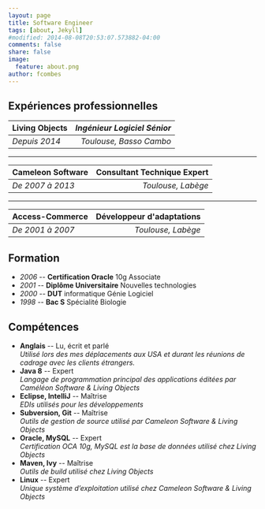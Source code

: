 ```yaml
---
layout: page
title: Software Engineer
tags: [about, Jekyll]
#modified: 2014-08-08T20:53:07.573882-04:00
comments: false
share: false
image:
  feature: about.png
author: fcombes
---
```

## Expériences professionnelles

| Living Objects | *Ingénieur Logiciel Sénior*	|
|:---------------|-----------------------------:|
| *Depuis 2014*  | *Toulouse, Basso Cambo*      |

---------------

| Cameleon Software | Consultant Technique Expert	  |
|:------------------|------------------------------:|
| *De 2007 à 2013*  | *Toulouse, Labège*            |

------

| Access-Commerce 	| Développeur d'adaptations     |
|:------------------|------------------------------:|
| *De 2001 à 2007*  | *Toulouse, Labège*            |

## Formation

* *2006* -- **Certification Oracle** 10g Associate
* *2001* -- **Diplôme Universitaire** Nouvelles technologies
* *2000* -- **DUT** informatique Génie Logiciel
* *1998* -- **Bac S** Spécialité Biologie

## Compétences

* **Anglais** -- Lu, écrit et parlé<br/>
*Utilisé lors des mes déplacements aux USA et durant les réunions de cadrage avec les clients étrangers.*
* **Java 8** -- Expert<br/>
*Langage de programmation principal des applications éditées par Caméléon Software & Living Objects*
* **Eclipse, IntelliJ** -- Maîtrise<br/>
*EDIs utilisés pour les développements*
* **Subversion, Git** -- Maîtrise<br/>
*Outils de gestion de source utilisé par Cameleon Software & Living Objects*
* **Oracle, MySQL** -- Expert<br/>
*Certification OCA 10g, MySQL est la base de données utilisé chez Living Objects*
* **Maven, Ivy** -- Maîtrise<br/>
*Outils de build utilisé chez Living Objects*
* **Linux** -- Expert<br/>
*Unique système d’exploitation utilisé chez Cameleon Software & Living Objects*
